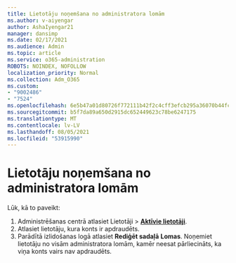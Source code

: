 ```yaml
---
title: Lietotāju noņemšana no administratora lomām
ms.author: v-aiyengar
author: AshaIyengar21
manager: dansimp
ms.date: 02/17/2021
ms.audience: Admin
ms.topic: article
ms.service: o365-administration
ROBOTS: NOINDEX, NOFOLLOW
localization_priority: Normal
ms.collection: Adm_O365
ms.custom:
- "9002486"
- "7524"
ms.openlocfilehash: 6e5b47a01d80726f772111b42f2c4cff3efcb295a36070b44fcb6901800e71fb
ms.sourcegitcommit: b5f7da89a650d2915dc652449623c78be6247175
ms.translationtype: MT
ms.contentlocale: lv-LV
ms.lasthandoff: 08/05/2021
ms.locfileid: "53915990"
---
```

# <a name="remove-the-users-from-the-admin-roles"></a>Lietotāju noņemšana no administratora lomām

Lūk, kā to paveikt:

1. Administrēšanas centrā atlasiet Lietotāji  >  [**Aktīvie lietotāji**](https://go.microsoft.com/fwlink/p/?linkid=834822).
1. Atlasiet lietotāju, kura konts ir apdraudēts.
1. Parādītā izlidošanas logā atlasiet **Rediģēt sadaļā** **Lomas**. Noņemiet lietotāju no visām administratora lomām, kamēr neesat pārliecināts, ka viņa konts vairs nav apdraudēts.

